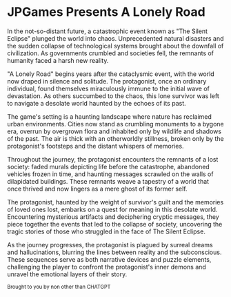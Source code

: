 # JPGames Presents A Lonely Road

In the not-so-distant future, a catastrophic event known as "The Silent Eclipse" plunged the world into chaos. Unprecedented natural disasters and the sudden collapse of technological systems brought about the downfall of civilization. As governments crumbled and societies fell, the remnants of humanity faced a harsh new reality.

"A Lonely Road" begins years after the cataclysmic event, with the world now draped in silence and solitude. The protagonist, once an ordinary individual, found themselves miraculously immune to the initial wave of devastation. As others succumbed to the chaos, this lone survivor was left to navigate a desolate world haunted by the echoes of its past.

The game's setting is a haunting landscape where nature has reclaimed urban environments. Cities now stand as crumbling monuments to a bygone era, overrun by overgrown flora and inhabited only by wildlife and shadows of the past. The air is thick with an otherworldly stillness, broken only by the protagonist's footsteps and the distant whispers of memories.

Throughout the journey, the protagonist encounters the remnants of a lost society: faded murals depicting life before the catastrophe, abandoned vehicles frozen in time, and haunting messages scrawled on the walls of dilapidated buildings. These remnants weave a tapestry of a world that once thrived and now lingers as a mere ghost of its former self.

The protagonist, haunted by the weight of survivor's guilt and the memories of loved ones lost, embarks on a quest for meaning in this desolate world. Encountering mysterious artifacts and deciphering cryptic messages, they piece together the events that led to the collapse of society, uncovering the tragic stories of those who struggled in the face of The Silent Eclipse.

As the journey progresses, the protagonist is plagued by surreal dreams and hallucinations, blurring the lines between reality and the subconscious. These sequences serve as both narrative devices and puzzle elements, challenging the player to confront the protagonist's inner demons and unravel the emotional layers of their story.

<sub>Brought to you by non other than CHATGPT</sub>

